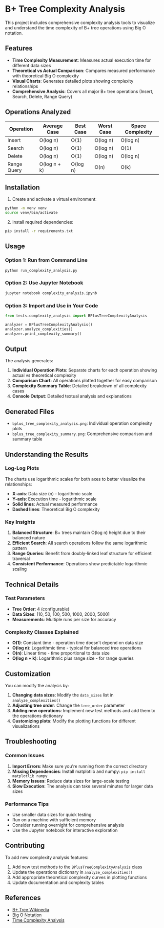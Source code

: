 # B+ Tree Complexity Analysis

This project includes comprehensive complexity analysis tools to visualize and understand the time complexity of B+ tree operations using Big O notation.

## Features

- **Time Complexity Measurement**: Measures actual execution time for different data sizes
- **Theoretical vs Actual Comparison**: Compares measured performance with theoretical Big O complexity
- **Visual Charts**: Generates detailed plots showing complexity relationships
- **Comprehensive Analysis**: Covers all major B+ tree operations (Insert, Search, Delete, Range Query)

## Operations Analyzed

| Operation   | Average Case | Best Case | Worst Case | Space Complexity |
| ----------- | ------------ | --------- | ---------- | ---------------- |
| Insert      | O(log n)     | O(1)      | O(log n)   | O(log n)         |
| Search      | O(log n)     | O(1)      | O(log n)   | O(1)             |
| Delete      | O(log n)     | O(1)      | O(log n)   | O(log n)         |
| Range Query | O(log n + k) | O(log n)  | O(n)       | O(k)             |

## Installation

1. Create and activate a virtual environment:

```bash
python -m venv venv
source venv/bin/activate
```

2. Install required dependencies:

```bash
pip install -r requirements.txt
```

## Usage

### Option 1: Run from Command Line

```bash
python run_complexity_analysis.py
```

### Option 2: Use Jupyter Notebook

```bash
jupyter notebook complexity_analysis.ipynb
```

### Option 3: Import and Use in Your Code

```python
from tests.complexity_analysis import BPlusTreeComplexityAnalysis

analyzer = BPlusTreeComplexityAnalysis()
analyzer.analyze_complexities()
analyzer.print_complexity_summary()
```

## Output

The analysis generates:

1. **Individual Operation Plots**: Separate charts for each operation showing actual vs theoretical complexity
2. **Comparison Chart**: All operations plotted together for easy comparison
3. **Complexity Summary Table**: Detailed breakdown of all complexity cases
4. **Console Output**: Detailed textual analysis and explanations

## Generated Files

- `bplus_tree_complexity_analysis.png`: Individual operation complexity plots
- `bplus_tree_complexity_summary.png`: Comprehensive comparison and summary table

## Understanding the Results

### Log-Log Plots

The charts use logarithmic scales for both axes to better visualize the relationships:

- **X-axis**: Data size (n) - logarithmic scale
- **Y-axis**: Execution time - logarithmic scale
- **Solid lines**: Actual measured performance
- **Dashed lines**: Theoretical Big O complexity

### Key Insights

1. **Balanced Structure**: B+ trees maintain O(log n) height due to their balanced nature
2. **Efficient Search**: All search operations follow the same logarithmic pattern
3. **Range Queries**: Benefit from doubly-linked leaf structure for efficient traversal
4. **Consistent Performance**: Operations show predictable logarithmic scaling

## Technical Details

### Test Parameters

- **Tree Order**: 4 (configurable)
- **Data Sizes**: [10, 50, 100, 500, 1000, 2000, 5000]
- **Measurements**: Multiple runs per size for accuracy

### Complexity Classes Explained

- **O(1)**: Constant time - operation time doesn't depend on data size
- **O(log n)**: Logarithmic time - typical for balanced tree operations
- **O(n)**: Linear time - time proportional to data size
- **O(log n + k)**: Logarithmic plus range size - for range queries

## Customization

You can modify the analysis by:

1. **Changing data sizes**: Modify the `data_sizes` list in `analyze_complexities()`
2. **Adjusting tree order**: Change the `tree_order` parameter
3. **Adding new operations**: Implement new test methods and add them to the operations dictionary
4. **Customizing plots**: Modify the plotting functions for different visualizations

## Troubleshooting

### Common Issues

1. **Import Errors**: Make sure you're running from the correct directory
2. **Missing Dependencies**: Install matplotlib and numpy: `pip install matplotlib numpy`
3. **Memory Issues**: Reduce data sizes for large-scale testing
4. **Slow Execution**: The analysis can take several minutes for larger data sizes

### Performance Tips

- Use smaller data sizes for quick testing
- Run on a machine with sufficient memory
- Consider running overnight for comprehensive analysis
- Use the Jupyter notebook for interactive exploration

## Contributing

To add new complexity analysis features:

1. Add new test methods to the `BPlusTreeComplexityAnalysis` class
2. Update the operations dictionary in `analyze_complexities()`
3. Add appropriate theoretical complexity curves in plotting functions
4. Update documentation and complexity tables

## References

- [B+ Tree Wikipedia](https://en.wikipedia.org/wiki/B%2B_tree)
- [Big O Notation](https://en.wikipedia.org/wiki/Big_O_notation)
- [Time Complexity Analysis](https://en.wikipedia.org/wiki/Time_complexity)
